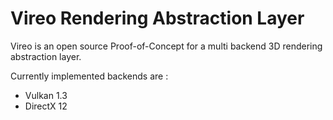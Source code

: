 # Vireo Rendering Abstraction Layer


Vireo is an open source Proof-of-Concept for a multi backend 3D rendering abstraction layer.

Currently implemented backends are :
- Vulkan 1.3
- DirectX 12
